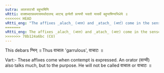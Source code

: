 ```yaml
---
sutra: आलजाटचौ बहुभाषिणि
vRtti: वाक्शब्दात्प्रथमासमर्थादालच् आटच् इत्येतौ प्रत्ययौ भवतो मत्वर्थे बहुभाषिण्यभिधेये ॥
<<<<<<< HEAD
vRtti_eng: "The affixes _alach_ (आल) and _atach_ (आट꣡) come in the sense of _matup_, after _vach_, the word denoting 'a talkative'."
=======
vRtti_eng: The affixes _alach_ (आल) and _atach_ (आट) come in the sense of _matup_, after _vach_, the word denoting 'a talkative'.
>>>>>>> 78b124a6bc (CU)
---
```

This debars ग्मिन् ॥ Thus वाचालः 'garrulous', वाचाटः ॥

Vart:- These affixes come when contempt is expressed. An orator (वाग्मी) also talks much, but to the purpose. He will not be called वाचालः or वाचाटः ॥
